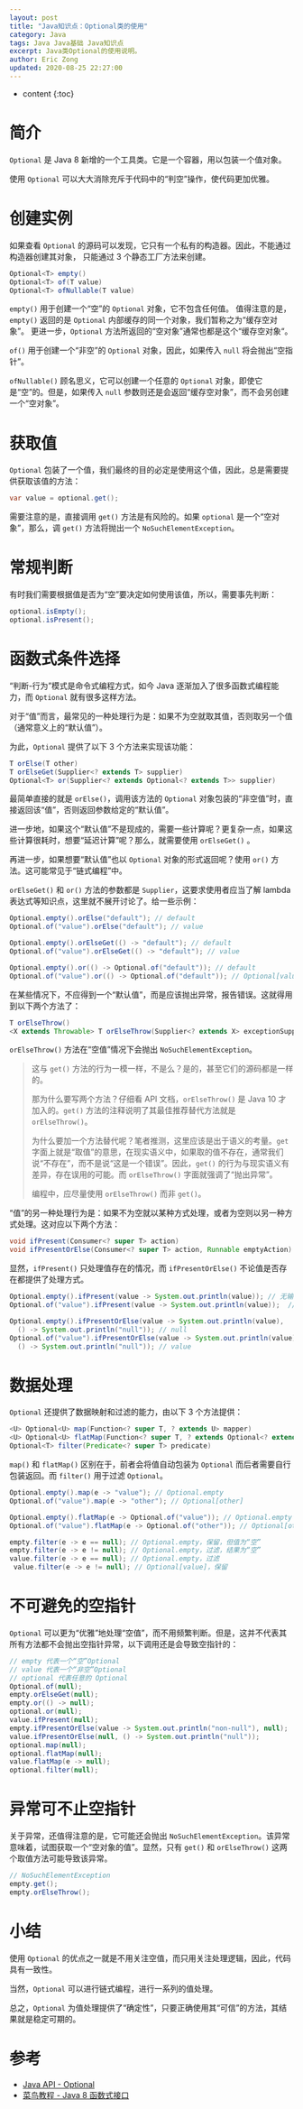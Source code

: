 ```yaml
---
layout: post
title: "Java知识点：Optional类的使用"
category: Java
tags: Java Java基础 Java知识点
excerpt: Java类Optional的使用说明。
author: Eric Zong
updated: 2020-08-25 22:27:00
---
```


* content
{:toc}

# 简介

`Optional` 是 Java 8 新增的一个工具类。它是一个容器，用以包装一个值对象。

使用 `Optional` 可以大大消除充斥于代码中的“判空”操作，使代码更加优雅。

# 创建实例

如果查看 `Optional` 的源码可以发现，它只有一个私有的构造器。因此，不能通过构造器创建其对象，
只能通过 3 个静态工厂方法来创建。

```java
Optional<T> empty()
Optional<T> of(T value)
Optional<T> ofNullable(T value)
```

`empty()` 用于创建一个“空”的 `Optional` 对象，它不包含任何值。
值得注意的是，`empty()` 返回的是 `Optional` 内部缓存的同一个对象，我们暂称之为“缓存空对象”。
更进一步，`Optional` 方法所返回的“空对象”通常也都是这个“缓存空对象“。

`of()` 用于创建一个“非空”的 `Optional` 对象，因此，如果传入 `null` 将会抛出“空指针”。

`ofNullable()` 顾名思义，它可以创建一个任意的 `Optional` 对象，即使它是“空”的。但是，如果传入 `null` 参数则还是会返回“缓存空对象”，而不会另创建一个“空对象”。

# 获取值

`Optional` 包装了一个值，我们最终的目的必定是使用这个值，因此，总是需要提供获取该值的方法：

```java
var value = optional.get();
```

需要注意的是，直接调用 `get()` 方法是有风险的。如果 `optional` 是一个“空对象”，那么，调 `get()` 方法将抛出一个 `NoSuchElementException`。

# 常规判断

有时我们需要根据值是否为“空”要决定如何使用该值，所以，需要事先判断：

```java
optional.isEmpty();
optional.isPresent();
```

# 函数式条件选择

“判断-行为”模式是命令式编程方式，如今 Java 逐渐加入了很多函数式编程能力，而 `Optional` 就有很多这样方法。

对于“值”而言，最常见的一种处理行为是：如果不为空就取其值，否则取另一个值（通常意义上的“默认值”）。

为此，`Optional` 提供了以下 3 个方法来实现该功能：

```java
T orElse(T other)
T orElseGet(Supplier<? extends T> supplier)
Optional<T> or(Supplier<? extends Optional<? extends T>> supplier)
```

最简单直接的就是 `orElse()`，调用该方法的 `Optional` 对象包装的“非空值”时，直接返回该“值”，否则返回参数给定的“默认值”。

进一步地，如果这个“默认值”不是现成的，需要一些计算呢？更复杂一点，如果这些计算很耗时，想要“延迟计算”呢？那么，就需要使用 `orElseGet()` 。

再进一步，如果想要“默认值”也以 `Optional` 对象的形式返回呢？使用 `or()` 方法。这可能常见于“链式编程”中。

`orElseGet()` 和 `or()` 方法的参数都是 `Supplier`，这要求使用者应当了解 lambda 表达式等知识点，这里就不展开讨论了。给一些示例：

```java
Optional.empty().orElse("default"); // default
Optional.of("value").orElse("default"); // value

Optional.empty().orElseGet(() -> "default"); // default
Optional.of("value").orElseGet(() -> "default"); // value

Optional.empty().or(() -> Optional.of("default")); // default
Optional.of("value").or(() -> Optional.of("default")); // Optional[value]
```

在某些情况下，不应得到一个“默认值”，而是应该抛出异常，报告错误。这就得用到以下两个方法了：

```java
T orElseThrow()
<X extends Throwable> T orElseThrow(Supplier<? extends X> exceptionSupplier)
```

`orElseThrow()` 方法在“空值”情况下会抛出 `NoSuchElementException`。

> 这与 `get()` 方法的行为一模一样，不是么？是的，甚至它们的源码都是一样的。
>
> 那为什么要写两个方法？仔细看 API 文档，`orElseThrow()` 是 Java 10 才加入的。`get()` 方法的注释说明了其最佳推荐替代方法就是 `orElseThrow()`。
>
> 为什么要加一个方法替代呢？笔者推测，这里应该是出于语义的考量。`get` 字面上就是“取值”的意思，在现实语义中，如果取的值不存在，通常我们说“不存在”，而不是说“这是一个错误”。因此，`get()` 的行为与现实语义有差异，存在误用的可能。而 `orElseThrow()` 字面就强调了“抛出异常”。
>
> 编程中，应尽量使用 `orElseThrow()`  而非 `get()`。

“值”的另一种处理行为是：如果不为空就以某种方式处理，或者为空则以另一种方式处理。这对应以下两个方法：

```java
void ifPresent(Consumer<? super T> action)
void ifPresentOrElse(Consumer<? super T> action, Runnable emptyAction)    
```

显然，`ifPresent()` 只处理值存在的情况，而 `ifPresentOrElse()` 不论值是否存在都提供了处理方式。

```java
Optional.empty().ifPresent(value -> System.out.println(value)); // 无输出
Optional.of("value").ifPresent(value -> System.out.println(value));  // value

Optional.empty().ifPresentOrElse(value -> System.out.println(value), 
  () -> System.out.println("null")); // null
Optional.of("value").ifPresentOrElse(value -> System.out.println(value), 
  () -> System.out.println("null")); // value
```

# 数据处理

`Optional` 还提供了数据映射和过滤的能力，由以下 3 个方法提供：

```java
<U> Optional<U>	map(Function<? super T, ? extends U> mapper)
<U> Optional<U>	flatMap(Function<? super T, ? extends Optional<? extends U>> mapper)
Optional<T> filter(Predicate<? super T> predicate)
```

`map()` 和 `flatMap()` 区别在于，前者会将值自动包装为 `Optional` 而后者需要自行包装返回。而 `filter()` 用于过滤 `Optional`。

```java
Optional.empty().map(e -> "value"); // Optional.empty
Optional.of("value").map(e -> "other"); // Optional[other]

Optional.empty().flatMap(e -> Optional.of("value")); // Optional.empty
Optional.of("value").flatMap(e -> Optional.of("other")); // Optional[other]

empty.filter(e -> e == null); // Optional.empty，保留，但值为“空”
empty.filter(e -> e != null); // Optional.empty，过滤，结果为“空”
value.filter(e -> e == null); // Optional.empty，过滤
 value.filter(e -> e != null); // Optional[value]，保留
```

# 不可避免的空指针

`Optional` 可以更为“优雅”地处理“空值”，而不用频繁判断。但是，这并不代表其所有方法都不会抛出空指针异常，以下调用还是会导致空指针的：

```java
// empty 代表一个“空”Optional
// value 代表一个“非空”Optional
// optional 代表任意的 Optional
Optional.of(null);
empty.orElseGet(null);
empty.or(() -> null);
optional.or(null);
value.ifPresent(null);
empty.ifPresentOrElse(value -> System.out.println("non-null"), null);
value.ifPresentOrElse(null, () -> System.out.println("null"));
optional.map(null);
optional.flatMap(null);
value.flatMap(e -> null);
optional.filter(null);
```

# 异常可不止空指针

关于异常，还值得注意的是，它可能还会抛出 `NoSuchElementException`。该异常意味着，试图获取一个“空对象的值”。显然，只有 `get()` 和 `orElseThrow()` 这两个取值方法可能导致该异常。

```java
// NoSuchElementException
empty.get();
empty.orElseThrow();
```

# 小结

使用 `Optional` 的优点之一就是不用关注空值，而只用关注处理逻辑，因此，代码具有一致性。

当然，`Optional` 可以进行链式编程，进行一系列的值处理。

总之，`Optional` 为值处理提供了“确定性”，只要正确使用其“可信”的方法，其结果就是稳定可期的。

# 参考

* [Java API - Optional](https://docs.oracle.com/en/java/javase/13/docs/api/java.base/java/util/Optional.html)
* [菜鸟教程 - Java 8 函数式接口](https://www.runoob.com/java/java8-functional-interfaces.html)

